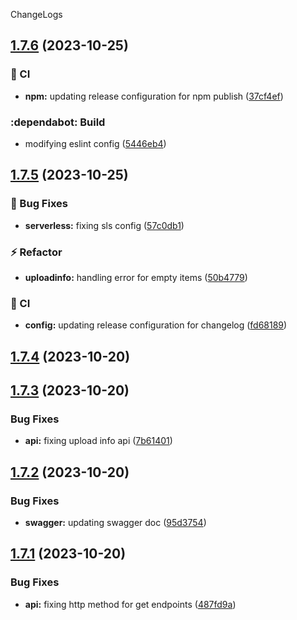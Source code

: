 ChangeLogs

## [1.7.6](https://github.com/mdrijwan/submission-portal-api/compare/v1.7.5...v1.7.6) (2023-10-25)


### :repeat: CI

* **npm:** updating release configuration for npm publish ([37cf4ef](https://github.com/mdrijwan/submission-portal-api/commit/37cf4ef8a63286fb16f3d91e6cb33763bc577a9e))


### :dependabot: Build

* modifying eslint config ([5446eb4](https://github.com/mdrijwan/submission-portal-api/commit/5446eb4f16c61169fa046d83fb2c1ab70b8883c7))

## [1.7.5](https://github.com/mdrijwan/submission-portal-api/compare/v1.7.4...v1.7.5) (2023-10-25)


### :bug: Bug Fixes

* **serverless:** fixing sls config ([57c0db1](https://github.com/mdrijwan/submission-portal-api/commit/57c0db1f3b71d141e8904177b700258384f48e27))


### :zap: Refactor

* **uploadinfo:** handling error for empty items ([50b4779](https://github.com/mdrijwan/submission-portal-api/commit/50b477939b7a7c57d9519a9b27ed6d7571f44de3))


### :repeat: CI

* **config:** updating release configuration for changelog ([fd68189](https://github.com/mdrijwan/submission-portal-api/commit/fd681895fece2e1cb7831b0e3a6f919908a77ebb))

## [1.7.4](https://github.com/mdrijwan/submission-portal-api/compare/v1.7.3...v1.7.4) (2023-10-20)

## [1.7.3](https://github.com/mdrijwan/submission-portal-api/compare/v1.7.2...v1.7.3) (2023-10-20)


### Bug Fixes

* **api:** fixing upload info api ([7b61401](https://github.com/mdrijwan/submission-portal-api/commit/7b61401c01d105ff5ed06480a6d65813d6a45e82))

## [1.7.2](https://github.com/mdrijwan/submission-portal-api/compare/v1.7.1...v1.7.2) (2023-10-20)


### Bug Fixes

* **swagger:** updating swagger doc ([95d3754](https://github.com/mdrijwan/submission-portal-api/commit/95d37541d7b505ba79fa29f7d9ff5220cffc4179))

## [1.7.1](https://github.com/mdrijwan/submission-portal-api/compare/v1.7.0...v1.7.1) (2023-10-20)

### Bug Fixes

- **api:** fixing http method for get endpoints ([487fd9a](https://github.com/mdrijwan/submission-portal-api/commit/487fd9a98c088af871120205ef41d8c8f6b97c92))

